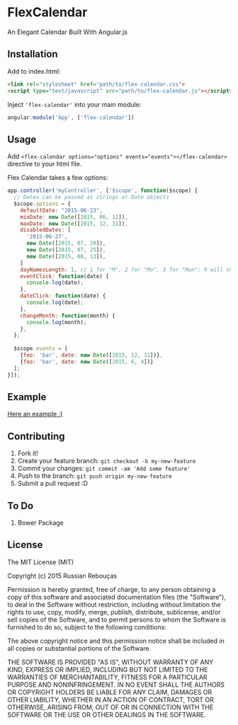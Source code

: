 # FlexCalendar

An Elegant Calendar Built With Angular.js

## Installation

Add to index.html:

```html
<link rel="stylesheet" href="path/to/flex-calendar.css">
<script type="text/javascript" src="path/to/flex-calendar.js"></script>
```

Inject ``'flex-calendar'`` into your main module:

```javascript
angular.module('App', ['flex-calendar'])
```

## Usage

Add ``<flex-calendar options="options" events="events"></flex-calendar>`` directive to your html file.

Flex Calendar takes a few options:

```javascript
app.controller('myController', ['$scope', function($scope) {
  // Dates can be passed as strings or Date objects 
  $scope.options = {
    defaultDate: "2015-06-23",
    minDate: new Date([2015, 06, 12]),
    maxDate: new Date([2015, 12, 31]),
    disabledDates: [
      '2015-06-27',
      new Date([2015, 07, 20]),
      new Date([2015, 07, 25]),
      new Date([2015, 08, 13]),
    ]
    dayNamesLength: 1, // 1 for "M", 2 for "Mo", 3 for "Mon"; 9 will show full day names. Default is 1.
    eventClick: function(date) {
      console.log(date);
    },
    dateClick: function(date) {
      console.log(date);
    },
    changeMonth: function(month) {
      console.log(month);
    },
  };
  
  $scope.events = [
    {foo: 'bar', date: new Date([2015, 12, 31])},
    {foo: 'bar', date: new Date([2015, 6, 4])}
  ];
}]);
```

## Example

[Here an example :)](http://codepen.io/Russian60/pen/MwOoqR)

## Contributing

1. Fork it!
2. Create your feature branch: `git checkout -b my-new-feature`
3. Commit your changes: `git commit -am 'Add some feature'`
4. Push to the branch: `git push origin my-new-feature`
5. Submit a pull request :D

## To Do

1. Bower Package


## License

The MIT License (MIT)

Copyright (c) 2015 Russian Rebouças

Permission is hereby granted, free of charge, to any person obtaining a copy
of this software and associated documentation files (the "Software"), to deal
in the Software without restriction, including without limitation the rights
to use, copy, modify, merge, publish, distribute, sublicense, and/or sell
copies of the Software, and to permit persons to whom the Software is
furnished to do so, subject to the following conditions:

The above copyright notice and this permission notice shall be included in all
copies or substantial portions of the Software.

THE SOFTWARE IS PROVIDED "AS IS", WITHOUT WARRANTY OF ANY KIND, EXPRESS OR
IMPLIED, INCLUDING BUT NOT LIMITED TO THE WARRANTIES OF MERCHANTABILITY,
FITNESS FOR A PARTICULAR PURPOSE AND NONINFRINGEMENT. IN NO EVENT SHALL THE
AUTHORS OR COPYRIGHT HOLDERS BE LIABLE FOR ANY CLAIM, DAMAGES OR OTHER
LIABILITY, WHETHER IN AN ACTION OF CONTRACT, TORT OR OTHERWISE, ARISING FROM,
OUT OF OR IN CONNECTION WITH THE SOFTWARE OR THE USE OR OTHER DEALINGS IN THE
SOFTWARE.

